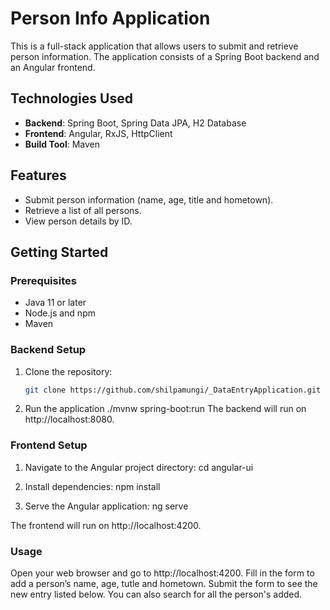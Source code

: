 # Person Info Application

This is a full-stack application that allows users to submit and retrieve person information. The application consists of a Spring Boot backend and an Angular frontend.
## Technologies Used

- **Backend**: Spring Boot, Spring Data JPA, H2 Database
- **Frontend**: Angular, RxJS, HttpClient
- **Build Tool**: Maven

## Features

- Submit person information (name, age, title and hometown).
- Retrieve a list of all persons.
- View person details by ID.

## Getting Started

### Prerequisites

- Java 11 or later
- Node.js and npm
- Maven

### Backend Setup

1. Clone the repository:

   ```bash
   git clone https://github.com/shilpamungi/_DataEntryApplication.git

2. Run the application
   ./mvnw spring-boot:run
   The backend will run on http://localhost:8080.

 ###  Frontend Setup
1. Navigate to the Angular project directory:
cd angular-ui

2. Install dependencies:
npm install

3. Serve the Angular application:
ng serve

The frontend will run on http://localhost:4200.

### Usage
Open your web browser and go to http://localhost:4200.
Fill in the form to add a person’s name, age, tutle and hometown.
Submit the form to see the new entry listed below.
You can also search for all the person's added.

   

